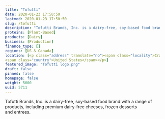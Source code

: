 ```yaml
---
title: "Tofutti"
date: 2020-01-23 17:50:50
lastmod: 2020-01-23 17:50:50
slug: /tofutti
description: "Tofutti Brands, Inc. is a dairy-free, soy-based food brand with a range of products, including premium dairy-free cheeses, frozen desserts and entrees."
proteins: [Plant-Based]
products: [Dairy]
business: [Production]
finance_type: []
regions: [US & Canada]
location: [<p class="address" translate="no"><span class="locality">Cranford</span>,<br>
<span class="country">United States</span></p>]
featured_image: "Tofutti logo.png"
draft: false
pinned: false
homepage: false
weight: 5000
uuid: 5711
---
```

Tofutti Brands, Inc. is a dairy-free, soy-based food brand with a range of products, including premium dairy-free cheeses, frozen desserts and entrees.
